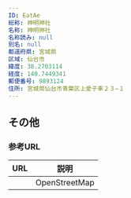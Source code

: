 ```yaml
---
ID: EatAe
総称: 神明神社
名称: 神明神社
名称読み: null
別名: null
都道府県: 宮城県
区域: 仙台市
緯度: 38.2703114
経度: 140.7449341
郵便番号: 9893124
住所: 宮城県仙台市青葉区上愛子車２３−１
---
```


## その他

### 参考URL

| URL | 説明          |
| --- | ------------- |
|     | OpenStreetMap |
